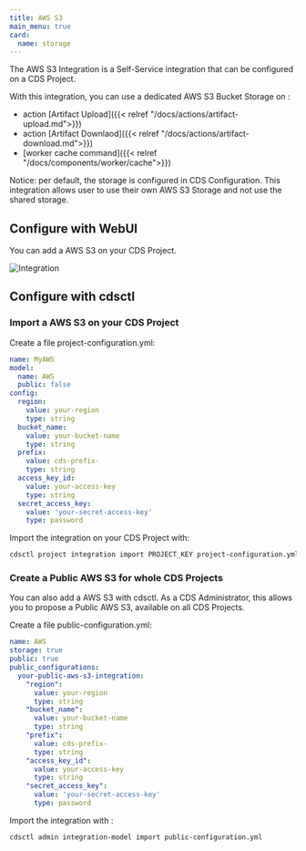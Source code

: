 ```yaml
---
title: AWS S3
main_menu: true
card: 
  name: storage
---
```


The AWS S3 Integration is a Self-Service integration that can be configured on a CDS Project.

With this integration, you can use a dedicated AWS S3 Bucket Storage on :

- action [Artifact Upload]({{< relref "/docs/actions/artifact-upload.md">}})
- action [Artifact Downlaod]({{< relref "/docs/actions/artifact-download.md">}})
- [worker cache command]({{< relref "/docs/components/worker/cache">}})

Notice: per default, the storage is configured in CDS Configuration. This integration
allows user to use their own AWS S3 Storage and not use the shared storage.

## Configure with WebUI

You can add a AWS S3 on your CDS Project.

![Integration](../images/aws-s3-integration-webui.png)

## Configure with cdsctl

### Import a AWS S3 on your CDS Project

Create a file project-configuration.yml:

```yml
name: MyAWS
model:
  name: AWS
  public: false
config:
  region:
    value: your-region
    type: string
  bucket_name:
    value: your-bucket-name
    type: string
  prefix:
    value: cds-prefix-
    type: string
  access_key_id:
    value: your-access-key
    type: string
  secret_access_key:
    value: 'your-secret-access-key'
    type: password
```

Import the integration on your CDS Project with:

```bash
cdsctl project integration import PROJECT_KEY project-configuration.yml
```

### Create a Public AWS S3 for whole CDS Projects

You can also add a AWS S3 with cdsctl. As a CDS Administrator,
this allows you to propose a Public AWS S3, available on all CDS Projects.

Create a file public-configuration.yml:

```yml
name: AWS
storage: true
public: true
public_configurations:
  your-public-aws-s3-integration:
    "region":
      value: your-region
      type: string
    "bucket_name":
      value: your-bucket-name
      type: string
    "prefix":
      value: cds-prefix-
      type: string
    "access_key_id":
      value: your-access-key
      type: string
    "secret_access_key":
      value: 'your-secret-access-key'
      type: password
```

Import the integration with :

```bash
cdsctl admin integration-model import public-configuration.yml
```
